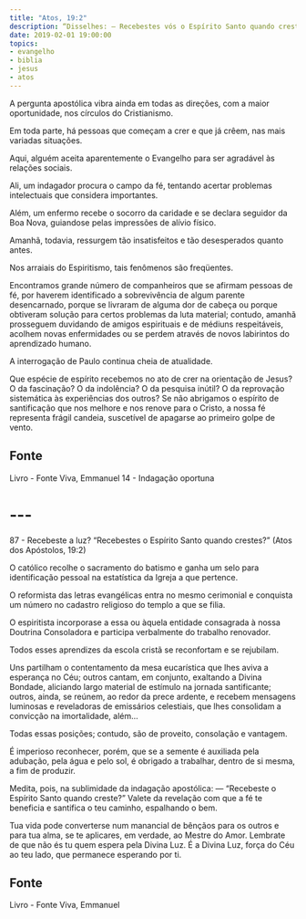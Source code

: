 ```yaml
---
title: "Atos, 19:2"
description: “Disse­lhes: — Recebestes vós o Espírito Santo quando crestes?”
date: 2019-02-01 19:00:00
topics: 
- evangelho
- biblia
- jesus
- atos
---
```


A pergunta apostólica vibra ainda em todas as direções, com a maior
oportunidade, nos círculos do Cristianismo.

Em toda parte, há pessoas que começam a crer e que já crêem, nas mais
variadas situações.

Aqui, alguém aceita aparentemente o Evangelho para ser agradável às
relações sociais.

Ali, um indagador procura o campo da fé, tentando acertar problemas
intelectuais que considera importantes.

Além, um enfermo recebe o socorro da caridade e se declara seguidor da
Boa Nova, guiando­se pelas impressões de alívio físico.

Amanhã, todavia, ressurgem tão insatisfeitos e tão desesperados quanto
antes.

Nos arraiais do Espiritismo, tais fenômenos são freqüentes.

Encontramos grande número de companheiros que se afirmam pessoas de
fé, por haverem identificado a sobrevivência de algum parente desencarnado, porque
se livraram de alguma dor de cabeça ou porque obtiveram solução para certos
problemas da luta material; contudo, amanhã prosseguem duvidando de amigos
espirituais e de médiuns respeitáveis, acolhem novas enfermidades ou se perdem
através de novos labirintos do aprendizado humano.

A interrogação de Paulo continua cheia de atualidade.

Que espécie de espírito recebemos no ato de crer na orientação de Jesus? O
da fascinação? O da indolência? O da pesquisa inútil? O da reprovação sistemática
às experiências dos outros?
Se não abrigamos o espírito de santificação que nos melhore e nos renove
para o Cristo, a nossa fé representa frágil candeia, suscetível de apagar­se ao
primeiro golpe de vento.


## Fonte
Livro - Fonte Viva, Emmanuel
14 - Indagação oportuna

# ---

87 - Recebeste a luz?
“Recebestes o Espírito Santo quando crestes?”
(Atos dos Apóstolos, 19:2)

O católico recolhe o sacramento do batismo e ganha um selo para
identificação pessoal na estatística da Igreja a que pertence.

O reformista das letras evangélicas entra no mesmo cerimonial e conquista
um número no cadastro religioso do templo a que se filia.

O espiritista incorpora­se a essa ou àquela entidade consagrada à nossa
Doutrina Consoladora e participa verbalmente do trabalho renovador.

Todos esses aprendizes da escola cristã se reconfortam e se rejubilam.

Uns partilham o contentamento da mesa eucarística que lhes aviva a
esperança no Céu; outros cantam, em conjunto, exaltando a Divina Bondade,
aliciando largo material de estímulo na jornada santificante; outros, ainda, se
reúnem, ao redor da prece ardente, e recebem mensagens luminosas e reveladoras de
emissários celestiais, que lhes consolidam a convicção na imortalidade, além...

Todas essas posições; contudo, são de proveito, consolação e vantagem.

É imperioso reconhecer, porém, que se a semente é auxiliada pela
adubação, pela água e pelo sol, é obrigado a trabalhar, dentro de si mesma, a fim de
produzir.

Medita, pois, na sublimidade da indagação apostólica: — “Recebeste o
Espírito Santo quando creste?”
Vale­te da revelação com que a fé te beneficia e santifica o teu caminho,
espalhando o bem.

Tua vida pode converter­se num manancial de bênçãos para os outros e
para tua alma, se te aplicares, em verdade, ao Mestre do Amor. Lembra­te de que
não és tu quem espera pela Divina Luz. É a Divina Luz, força do Céu ao teu lado,
que permanece esperando por ti.

## Fonte
Livro - Fonte Viva, Emmanuel  

